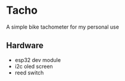 # Tacho

A simple bike tachometer for my personal use

## Hardware
- esp32 dev module
- i2c oled screen
- reed switch
